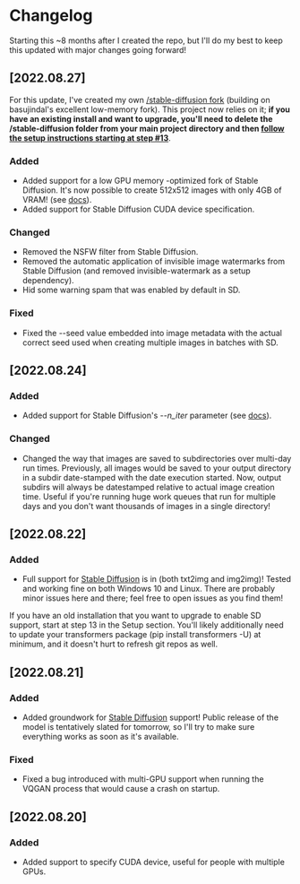 # Changelog

Starting this ~8 months after I created the repo, but I'll do my best to keep this updated with major changes going forward!

## [2022.08.27]

For this update, I've created my own [/stable-diffusion fork](https://github.com/rbbrdckybk/stable-diffusion) (building on basujindal's excellent low-memory fork). This project now relies on it; **if you have an existing install and want to upgrade, you'll need to delete the /stable-diffusion folder from your main project directory and then [follow the setup instructions starting at step #13](https://github.com/rbbrdckybk/ai-art-generator#setup)**.

### Added
- Added support for a low GPU memory -optimized fork of Stable Diffusion. It's now possible to create 512x512 images with only 4GB of VRAM! (see [docs](https://github.com/rbbrdckybk/ai-art-generator#usage)).
- Added support for Stable Diffusion CUDA device specification.
### Changed
- Removed the NSFW filter from Stable Diffusion.
- Removed the automatic application of invisible image watermarks from Stable Diffusion (and removed invisible-watermark as a setup dependency).
- Hid some warning spam that was enabled by default in SD.
### Fixed
- Fixed the --seed value embedded into image metadata with the actual correct seed used when creating multiple images in batches with SD.

## [2022.08.24]
### Added
- Added support for Stable Diffusion's *--n_iter* parameter (see [docs](https://github.com/rbbrdckybk/ai-art-generator#usage)).
### Changed
- Changed the way that images are saved to subdirectories over multi-day run times. Previously, all images would be saved to your output directory in a subdir date-stamped with the date execution started. Now, output subdirs will always be datestamped relative to actual image creation time. Useful if you're running huge work queues that run for multiple days and you don't want thousands of images in a single directory!

## [2022.08.22]
### Added
- Full support for [Stable Diffusion](https://github.com/CompVis/stable-diffusion) is in (both txt2img and img2img)! Tested and working fine on both Windows 10 and Linux. There are probably minor issues here and there; feel free to open issues as you find them!  

If you have an old installation that you want to upgrade to enable SD support, start at step 13 in the Setup section. You'll likely additionally need to update your transformers package (pip install transformers -U) at minimum, and it doesn't hurt to refresh git repos as well.

## [2022.08.21]
### Added
- Added groundwork for [Stable Diffusion](https://github.com/CompVis/stable-diffusion) support! Public release of the model is tentatively slated for tomorrow, so I'll try to make sure everything works as soon as it's available.
### Fixed
- Fixed a bug introduced with multi-GPU support when running the VQGAN process that would cause a crash on startup.

## [2022.08.20]
### Added
- Added support to specify CUDA device, useful for people with multiple GPUs.
